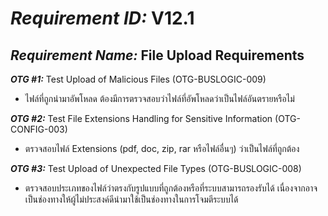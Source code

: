 # ***Requirement ID:*** V12.1

## ***Requirement Name:*** File Upload Requirements

***OTG #1:*** Test Upload of Malicious Files (OTG-BUSLOGIC-009)
* ไฟล์ที่ถูกนำมาอัพโหลด ต้องมีการตรวจสอบว่าไฟล์ที่อัพโหลดว่าเป็นไฟล์อันตรายหรือไม่

***OTG #2:*** Test File Extensions Handling for Sensitive Information (OTG-CONFIG-003)
* ตรวจสอบไฟล์ Extensions (pdf, doc, zip, rar หรือไฟล์อื่นๆ) ว่าเป็นไฟล์ที่ถูกต้อง 

***OTG #3:*** Test Upload of Unexpected File Types (OTG-BUSLOGIC-008)
* ตรวจสอบประเภทของไฟล์ว่าตรงกับรูปแบบที่ถูกต้องหรือที่ระบบสามารถรองรับได้ เนื่องจากอาจเป็นช่องทางให้ผู้ไม่ประสงค์ดีนำมาใช้เป็นช่องทางในการโจมตีระบบได้
